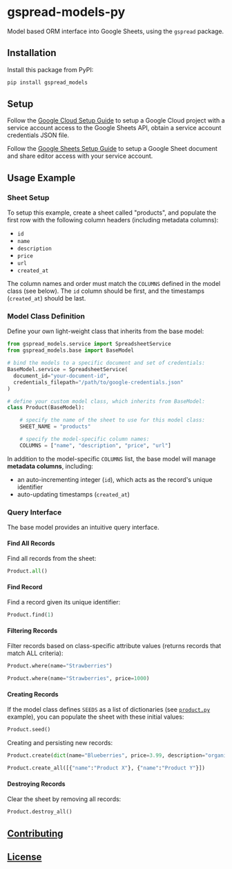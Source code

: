 # gspread-models-py

Model based ORM interface into Google Sheets, using the `gspread` package.

## Installation

Install this package from PyPI:

```sh
pip install gspread_models
```

## Setup

Follow the [Google Cloud Setup Guide](/admin/GOOGLE_CLOUD.md) to setup a Google Cloud project with a service account access to the Google Sheets API, obtain a service account credentials JSON file.

Follow the [Google Sheets Setup Guide](/admin/GOOGLE_SHEETS.md) to setup a Google Sheet document and share editor access with your service account.

## Usage Example

### Sheet Setup

To setup this example, create a sheet called "products", and populate the first row with the following column headers (including metadata columns):

  + `id`
  + `name`
  + `description`
  + `price`
  + `url`
  + `created_at`

The column names and order must match the `COLUMNS` defined in the model class (see below). The `id` column should be first, and the timestamps (`created_at`) should be last.

### Model Class Definition

Define your own light-weight class that inherits from the base model:

```python
from gspread_models.service import SpreadsheetService
from gspread_models.base import BaseModel

# bind the models to a specific document and set of credentials:
BaseModel.service = SpreadsheetService(
  document_id="your-document-id",
  credentials_filepath="/path/to/google-credentials.json"
)

# define your custom model class, which inherits from BaseModel:
class Product(BaseModel):

    # specify the name of the sheet to use for this model class:
    SHEET_NAME = "products"

    # specify the model-specific column names:
    COLUMNS = ["name", "description", "price", "url"]

```

In addition to the model-specific `COLUMNS` list, the base model will manage **metadata columns**, including:
  + an auto-incrementing integer (`id`), which acts as the record's unique identifier
  + auto-updating timestamps (`created_at`)

### Query Interface

The base model provides an intuitive query interface.

#### Find All Records

Find all records from the sheet:

```py
Product.all()
```

#### Find Record

Find a record given its unique identifier:

```py
Product.find(1)
```

#### Filtering Records

Filter records based on class-specific attribute values (returns records that match ALL criteria):

```py
Product.where(name="Strawberries")

Product.where(name="Strawberries", price=1000)
```




#### Creating Records

If the model class defines `SEEDS` as a list of dictionaries (see [`product.py`](/test/models/product.py) example), you can populate the sheet with these initial values:

```py
Product.seed()
```

Creating and persisting new records:

```py
Product.create(dict(name="Blueberries", price=3.99, description="organic blues"))
```

```py
Product.create_all([{"name":"Product X"}, {"name":"Product Y"}])
```


#### Destroying Records

Clear the sheet by removing all records:

```py
Product.destroy_all()
```

## [Contributing](/.github/CONTRIBUTING.md)

## [License](/LICENSE)
